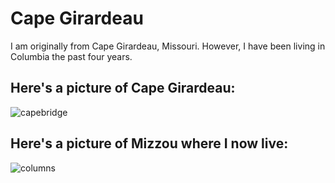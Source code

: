 # Cape Girardeau

I am originally from Cape Girardeau, Missouri. However, I have been living in Columbia the past four years.

## Here's a picture of Cape Girardeau:

![capebridge](https://user-images.githubusercontent.com/60192666/202826699-f6b289c2-2be8-4f5e-a439-639b51de30cb.jpeg)

## Here's a picture of Mizzou where I now live:

![columns](https://user-images.githubusercontent.com/60192666/202826734-1a7edd1c-274b-4a9b-9213-c7d817c7be77.jpeg)
